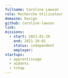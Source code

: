 ```yaml
---
fullname: Caroline Lawson
role: Recherche Utilisateur
domaine: Design
github: caroline-lawson
link:
missions: 
  - start: 2021-01-26 
    end: 2021-10-01
    status: independent
    employer: 
startups: 
  - apprentissage
  - aidants
  - tchap
---
```

